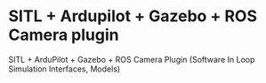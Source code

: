 # SITL + Ardupilot + Gazebo + ROS Camera plugin
SITL + ArduPilot + Gazebo + ROS Camera Plugin (Software In Loop Simulation Interfaces, Models) 
